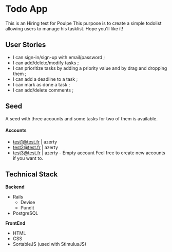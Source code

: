 # Todo App

This is an Hiring test for Poulpe
This purpose is to create a simple todolist allowing users to manage his tasklist.
Hope you'll like it!
## User Stories

* I can sign-in/sign-up with email/password ;
* I can add/delete/modify tasks ;
* I can prioritize tasks by adding a priority value and by drag and dropping them ;
* I can add a deadline to a task ;
* I can mark as done a task ;
* I can add/delete comments ;

## Seed

A seed with three accounts and some tasks for two of them is available.
#### Accounts
* test1@test.fr | azerty
* test2@test.fr | azerty
* test3@test.fr | azerty - Empty account
Feel free to create new accounts if you want to.

## Technical Stack

**Backend**
* Rails
  * Devise
  * Pundit
* PostgreSQL

**FrontEnd**
  * HTML
  * CSS
  * SortableJS (used with StimulusJS)
